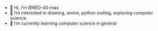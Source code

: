 - 👋 Hi, I’m @RED-40-max
- 👀 I’m interested in drawing, anime, python coding, exploring computer science.
- 🌱 I’m currently learning computer science in general

<!---
RED-40-max/RED-40-max is a ✨ special ✨ repository because its `README.md` (this file) appears on your GitHub profile.
You can click the Preview link to take a look at your changes.
--->
